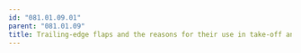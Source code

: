```yaml
---
id: "081.01.09.01"
parent: "081.01.09"
title: Trailing-edge flaps and the reasons for their use in take-off and landing
---
```

